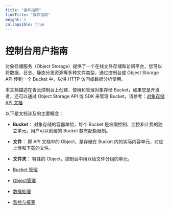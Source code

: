 ```yaml
---
title: "操作指南"
linkTitle: "操作指南"
weight: 5
collapsible: true
---
```


# 控制台用户指南

对象存储服务（Object Storage）提供了一个在线文件存储和访问平台，您可以将数据、日志、静态分发资源等多种文件类型，通过控制台或 Object Storage API 传到一个 Bucket 中，以供 HTTP 访问或数据分析使用。

本文档描述在青云控制台上创建、使用和管理对象存储 Bucket，如果您是开发者，还可以通过 Object Storage API 或 SDK 来管理 Bucket，请参考：[对象存储 API 文档](https://docs.qingcloud.com/qingstor/api/index.html)

以下是文档涉及的主要概念：

- **Bucket**： 对象存储的容器单位，每个 Bucket 是权限控制、监控和计费的独立单元。用户可以创建的 Bucket 数有配额限制。
- **文件**： 即 API 文档中的 Object，是存储在 Bucket 内的实际内容单元，对应上传和下载的文件。
- **文件夹**： 特殊的 Object，控制台中用以给文件分组的单元。

- [Bucket 管理](./bucket_manage)
- [Object管理](object_manage.html)
- [数据处理](data_process.html)
- [监控与报表](monitor.html)
